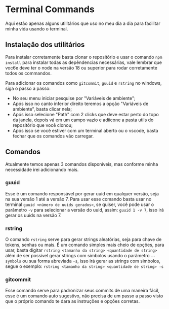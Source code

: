 # Terminal Commands

Aqui estão apenas alguns utilitários que uso no meu dia a dia para facilitar minha vida usando o terminal.

## Instalação dos utilitários

Para instalar corretamente basta clonar o repositório e usar o comando `npm install` para instalar todas as depêndencias necessárias, vale lembrar que voc6e deve ter o node na versão 18 ou superior para rodar corretamente todos os commandos.

Para adicionar os comandos como `gitcommit`, `guuid` e `rstring` no windows, siga o passo a passo:

- No seu menu iniciar pesquise por "Variáveis de ambiente";
- Após isso no canto inferior direito teremos a opção "Variáveis de ambiente", basta clicar nela;
- Após isso selecione "Path" com 2 clicks que deve estar perto do topo da janela, depois vá em um campo vazio e adiicone a pasta utils do repositório que você clonou;
- Após isso se você estiver com um terminal aberto ou o vscode, basta fechar que os comandos vão carregar.

## Comandos

Atualmente temos apenas 3 comandos disponíveis, mas conforme minha necessidade irei adicionando mais.

### guuid

Esse é um comando responsável por gerar uuid em qualquer versão, seja na sua versão 1 até a versão 7. Para usar esse comando basta usar no terminal `guuid <número de uuids gerados>`, se quiser, você pode usar o parâmetro `-v` para selecionar a versão do uuid, assim: `guuid 1 -v 7`, isso irá gerar os uuids na versão 7.

### rstring

O comando `rstring` serve para gerar strings aleatórias, seja para chave de tokens, senhas ou mais. É um comando simples mais cheio de opções, para usar, basta digitar `rstring <tamanho da string> <quantidade de string>` além de ser possível gerar strings com simbolos usando o parâmetro `--symbols` ou sua forma abreviada `-s`, isso irá gerar as strings com simbolos, segue o exemplo: `rstring <tamanho da string> <quantidade de string> -s`

### gitcommit

Esse comando serve para padronizar seus commits de uma maneira fácil, esse é um comando auto sugestivo, não precisa de um passo a passo visto que o próprio comando te dara as instruções e opções corretas.
